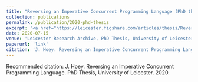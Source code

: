 ```yaml
---
title: "Reversing an Imperative Concurrent Programming Language (PhD thesis)"
collection: publications
permalink: /publication/2020-phd-thesis
excerpt: '<a href="https://leicester.figshare.com/articles/thesis/Reversing_an_Imperative_Concurrent_Programming_Language/12656219">[URL]</a>'
date: 2020-07-15
venue: 'Leicester Research Archive, PhD Thesis, University of Leicester'
paperurl: 'link'
citation: 'J. Hoey. Reversing an Imperative Concurrent Programming Language. PhD Thesis, University of Leicester. 2020.'
---
```


Recommended citation: J. Hoey. Reversing an Imperative Concurrent Programming Language. PhD Thesis, University of Leicester. 2020.
